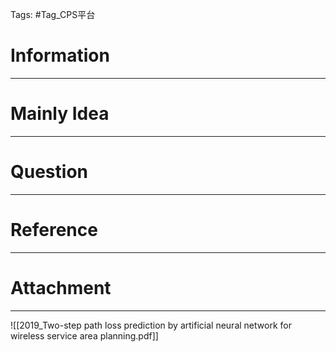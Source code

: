 Tags: #Tag_CPS平台 
# Information
---


# Mainly Idea
---


# Question
---


# Reference
---


# Attachment
---
![[2019_Two-step path loss prediction by artificial neural network for wireless service area planning.pdf]]
